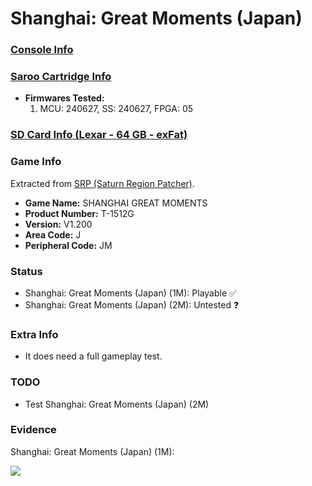 # Shanghai: Great Moments (Japan)

### [Console Info](../../../../../Info/Consoles/VA13/README.md)

### [Saroo Cartridge Info](../../../../../Info/Cartridges/GuangzhouSanStarOnlineShop/1.6/README.md)

- <b>Firmwares Tested:</b>
  1. MCU: 240627, SS: 240627, FPGA: 05

### [SD Card Info (Lexar - 64 GB - exFat)](../../../../../Info/SdCards/Lexar/64GB/exfat/README.md)

### Game Info

Extracted from [SRP (Saturn Region Patcher)](https://segaxtreme.net/resources/saturn-region-patcher.81/download).

- <b>Game Name:</b> SHANGHAI GREAT MOMENTS
- <b>Product Number:</b> T-1512G
- <b>Version:</b> V1.200
- <b>Area Code:</b> J
- <b>Peripheral Code:</b> JM

### Status

- Shanghai: Great Moments (Japan) (1M): Playable :white_check_mark:
- Shanghai: Great Moments (Japan) (2M): Untested :question:

### Extra Info

- It does need a full gameplay test.

### TODO

- Test Shanghai: Great Moments (Japan) (2M)

### Evidence

Shanghai: Great Moments (Japan) (1M):

[![](https://img.youtube.com/vi/kMaE5NVhxL8/0.jpg)](https://www.youtube.com/watch?v=kMaE5NVhxL8)
